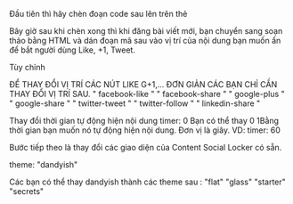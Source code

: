 Đầu tiên thì hãy chèn đoạn code sau lên trên thẻ </head>

<script src='https://ajax.googleapis.com/ajax/libs/jquery/1.11.0/jquery.min.js' type='text/javascript'></script>
<link href='https://cdn.rawgit.com/tuan2308/social/master/css.css' rel='stylesheet'/>
<script src='https://cdn.rawgit.com/tuan2308/social/master/script.js' type='text/javascript'/>
<script type='text/javascript'>
//<![CDATA[
jQuery(document).ready(function ($) {
$('#default-usage .to-lock').sociallocker({
buttons: {order:["facebook-like","twitter-tweet","google-plus"]},
twitter: {url:"http://twitter.com/bmn2312"},
facebook: {url:"https://www.facebook.com/ConfigCSVN.BlogSpot.c0m"},
google: {url:"http://www.configcsvn.blogspot.com"},
text: {
header: "Nội Dung Đã Được Khóa",
message: "Hãy like - theo dõi - +1 để xem nội dung khóa."
},
locker: {close: false, timer: 0,},
theme: "secrets"
});
});
//]]>
</script>

Bây giờ sau khi chèn xong thì khi đăng bài viết mới, bạn chuyển sang soạn thảo bằng HTML và dán đoạn mã sau vào vị trí của nội dung bạn muốn ẩn để bắt người dùng Like, +1, Tweet.
<article id="default-usage">
<div class="to-lock" style="display:none;">
- NỘI DUNG CẦN ẨN -
</div>
</article>

Tùy chỉnh

ĐỂ THAY ĐỔI VỊ TRÍ CÁC NÚT LIKE G+1,... ĐƠN GIẢN CÁC BẠN CHỈ CẦN THAY ĐỔI VỊ TRÍ SAU.
" facebook-like "
" facebook-share "
" google-plus "
" google-share "
" twitter-tweet "
" twitter-follow "
" linkedin-share "

Thay đổi thời gian tự động hiện nội dung
timer: 0 Bạn có thể thay 0 1Bằng thời gian bạn muốn nó tự động hiện nội dung. Đơn vị là giây.
VD: timer: 60

Bước tiếp theo là thay đổi các giao diện của Content Social Locker có sẵn.

theme: "dandyish"

Các bạn có thể thay dandyish thành các theme sau :
"flat"
"glass"
"starter"
"secrets"
